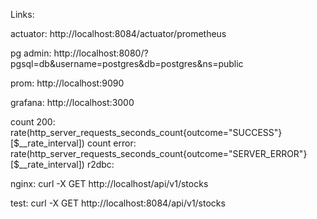 Links:

actuator:
http://localhost:8084/actuator/prometheus

pg admin:
http://localhost:8080/?pgsql=db&username=postgres&db=postgres&ns=public

prom:
http://localhost:9090

grafana:
http://localhost:3000

count 200: rate(http_server_requests_seconds_count{outcome="SUCCESS"}[$__rate_interval])
count error: rate(http_server_requests_seconds_count{outcome="SERVER_ERROR"}[$__rate_interval])
r2dbc: 

nginx:
curl -X GET http://localhost/api/v1/stocks

test:
curl -X GET http://localhost:8084/api/v1/stocks